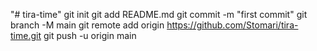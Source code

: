 "# tira-time"    git init   git add README.md   git commit -m "first commit"   git branch -M main   git remote add origin https://github.com/Stomari/tira-time.git   git push -u origin main
